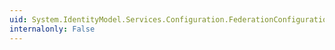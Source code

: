 ```yaml
---
uid: System.IdentityModel.Services.Configuration.FederationConfiguration.Name
internalonly: False
---
```

